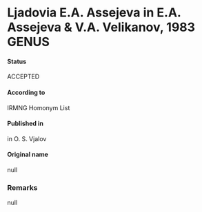 Ljadovia E.A. Assejeva in E.A. Assejeva & V.A. Velikanov, 1983 GENUS
=======

#### Status
ACCEPTED

#### According to
IRMNG Homonym List

#### Published in
in O. S. Vjalov

#### Original name
null

### Remarks
null